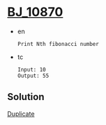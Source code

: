 # [BJ_10870](https://acmicpc.net/problem/10870)

* en

  ```en
  Print Nth fibonacci number
  ```

* tc

  ```tc
  Input: 10
  Output: 55
  ```

## Solution

[Duplicate](./BJ_10826.md)
